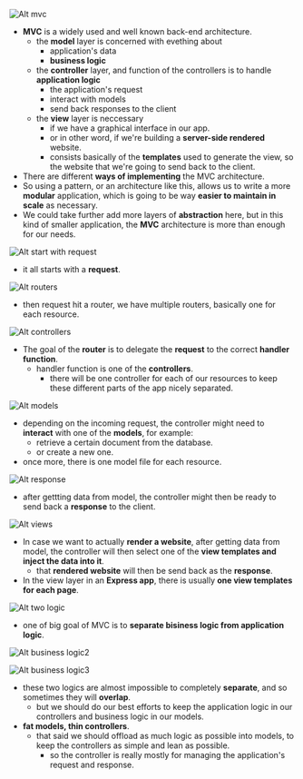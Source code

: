 ![Alt mvc](pic/bandicam%202022-10-23%2018-09-46-166.jpg)

- **MVC** is a widely used and well known back-end architecture.
  - the **model** layer is concerned with evething about
    - application's data
    - **business logic**
  - the **controller** layer, and function of the controllers is to handle **application logic**
    - the application's request
    - interact with models
    - send back responses to the client
  - the **view** layer is neccessary
    - if we have a graphical interface in our app.
    - or in other word, if we're building a **server-side rendered** website.
    - consists basically of the **templates** used to generate the view, so the website that we're going to send back to the client.
- There are different **ways of implementing** the MVC architecture.
- So using a pattern, or an architecture like this, allows us to write a more **modular** application, which is going to be way **easier to maintain in scale** as necessary.
- We could take further add more layers of **abstraction** here, but in this kind of smaller application, the **MVC** architecture is more than enough for our needs.

![Alt start with request](pic/bandicam%202022-10-23%2018-10-08-776.jpg)

- it all starts with a **request**.

![Alt routers](pic/bandicam%202022-10-23%2018-10-11-185.jpg)

- then request hit a router, we have multiple routers, basically one for each resource.

![Alt controllers](pic/bandicam%202022-10-23%2018-10-14-143.jpg)

- The goal of the **router** is to delegate the **request** to the correct **handler function**.
  - handler function is one of the **controllers**.
    - there will be one controller for each of our resources to keep these different parts of the app nicely separated.

![Alt models](pic/bandicam%202022-10-23%2018-10-17-698.jpg)

- depending on the incoming request, the controller might need to **interact** with one of the **models**, for example:
  - retrieve a certain document from the database.
  - or create a new one.
- once more, there is one model file for each resource.

![Alt response](pic/bandicam%202022-10-23%2018-10-21-602.jpg)

- after gettting data from model, the controller might then be ready to send back a **response** to the client.

![Alt views](pic/bandicam%202022-10-23%2018-10-32-385.jpg)

- In case we want to actually **render a website**, after getting data from model, the controller will then select one of the **view templates and inject the data into it**.
  - that **rendered website** will then be send back as the **response**.
- In the view layer in an **Express app**, there is usually **one view templates for each page**.

![Alt two logic](pic/bandicam%202022-10-23%2018-10-37-121.jpg)

- one of big goal of MVC is to **separate bisiness logic from application logic**.

![Alt business logic2](pic/bandicam%202022-10-23%2018-10-57-536.jpg)

![Alt business logic3](pic/bandicam%202022-10-23%2018-11-06-016.jpg)

- these two logics are almost impossible to completely **separate**, and so sometimes they will **overlap**.
  - but we should do our best efforts to keep the application logic in our controllers and business logic in our models.
- **fat models, thin controllers**.
  - that said we should offload as much logic as possible into models, to keep the controllers as simple and lean as possible.
    - so the controller is really mostly for managing the application's request and response.
